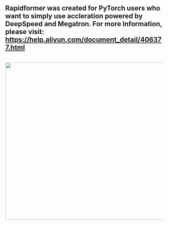 <!---
Copyright 2021 The PAI Team. All rights reserved.

Licensed under the Apache License, Version 2.0 (the "License");
you may not use this file except in compliance with the License.
You may obtain a copy of the License at

    http://www.apache.org/licenses/LICENSE-2.0

Unless required by applicable law or agreed to in writing, software
distributed under the License is distributed on an "AS IS" BASIS,
WITHOUT WARRANTIES OR CONDITIONS OF ANY KIND, either express or implied.
See the License for the specific language governing permissions and
limitations under the License.
-->

## Rapidformer was created for PyTorch users who want to simply use accleration powered by DeepSpeed and Megatron. For more Information, please visit: https://help.aliyun.com/document_detail/406377.html

<p align="center">
    <br>
    <img src="https://cdn.nlark.com/yuque/0/2022/png/2556223/1661788765758-5570a923-e6ca-4679-8ea1-38b135a62284.png?x-oss-process=image%2Fresize%2Cw_1348%2Climit_0" width="800" height="500"/>
    <br>
<p>
